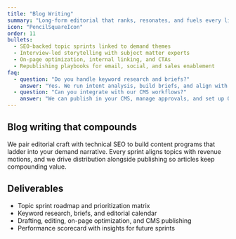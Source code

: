 ```yaml
---
title: "Blog Writing"
summary: "Long-form editorial that ranks, resonates, and fuels every lifecycle touchpoint."
icon: "PencilSquareIcon"
order: 11
bullets:
  - SEO-backed topic sprints linked to demand themes
  - Interview-led storytelling with subject matter experts
  - On-page optimization, internal linking, and CTAs
  - Republishing playbooks for email, social, and sales enablement
faq:
  - question: "Do you handle keyword research and briefs?"
    answer: "Yes. We run intent analysis, build briefs, and align with your existing content ops so writers have a clear blueprint."
  - question: "Can you integrate with our CMS workflows?"
    answer: "We can publish in your CMS, manage approvals, and set up QA processes to keep velocity high without sacrificing quality."
---
```


## Blog writing that compounds

We pair editorial craft with technical SEO to build content programs that ladder into your demand narrative. Every sprint aligns topics with revenue motions, and we drive distribution alongside publishing so articles keep compounding value.

## Deliverables

- Topic sprint roadmap and prioritization matrix
- Keyword research, briefs, and editorial calendar
- Drafting, editing, on-page optimization, and CMS publishing
- Performance scorecard with insights for future sprints
